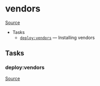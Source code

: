 <!-- DO NOT EDIT THIS FILE! -->
<!-- Instead edit recipe/deploy/vendors.php -->
<!-- Then run bin/docgen -->

# vendors

[Source](/recipe/deploy/vendors.php)



* Tasks
  * [`deploy:vendors`](#deploy:vendors) — Installing vendors


## Tasks
### deploy:vendors
[Source](/recipe/deploy/vendors.php#L5)



